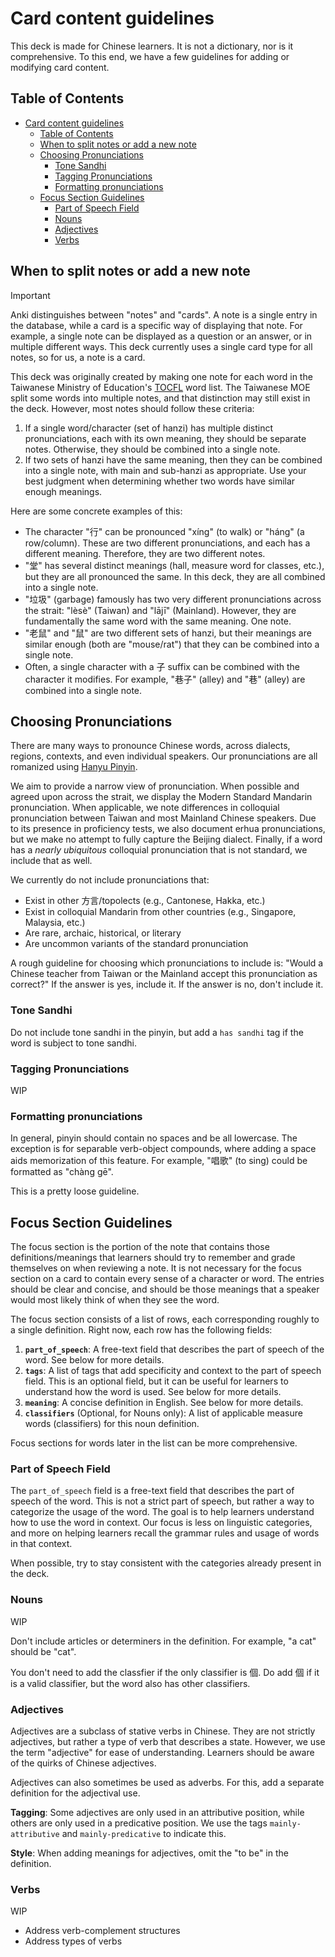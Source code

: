# Card content guidelines

This deck is made for Chinese learners. It is not a dictionary, nor is it comprehensive. To this end, we have a few guidelines for adding or modifying card content.

## Table of Contents

- [Card content guidelines](#card-content-guidelines)
  - [Table of Contents](#table-of-contents)
  - [When to split notes or add a new note](#when-to-split-notes-or-add-a-new-note)
  - [Choosing Pronunciations](#choosing-pronunciations)
    - [Tone Sandhi](#tone-sandhi)
    - [Tagging Pronunciations](#tagging-pronunciations)
    - [Formatting pronunciations](#formatting-pronunciations)
  - [Focus Section Guidelines](#focus-section-guidelines)
    - [Part of Speech Field](#part-of-speech-field)
    - [Nouns](#nouns)
    - [Adjectives](#adjectives)
    - [Verbs](#verbs)

## When to split notes or add a new note

> [!IMPORTANT]
> Anki distinguishes between "notes" and "cards". A note is a single entry in the database, while a card is a specific way of displaying that note. For example, a single note can be displayed as a question or an answer, or in multiple different ways. This deck currently uses a single card type for all notes, so for us, a note is a card.

This deck was originally created by making one note for each word in the Taiwanese Ministry of Education's [TOCFL](https://coct.naer.edu.tw/page.jsp?ID=41) word list. The Taiwanese MOE split some words into multiple notes, and that distinction may still exist in the deck. However, most notes should follow these criteria:

1. If a single word/character (set of hanzi) has multiple distinct pronunciations, each with its own meaning, they should be separate notes. Otherwise, they should be combined into a single note.
2. If two sets of hanzi have the same meaning, then they can be combined into a single note, with main and sub-hanzi as appropriate. Use your best judgment when determining whether two words have similar enough meanings.

Here are some concrete examples of this:

- The character "行" can be pronounced "xíng" (to walk) or "háng" (a row/column). These are two different pronunciations, and each has a different meaning. Therefore, they are two different notes.
- "堂" has several distinct meanings (hall, measure word for classes, etc.), but they are all pronounced the same. In this deck, they are all combined into a single note.
- "垃圾" (garbage) famously has two very different pronunciations across the strait: "lèsè" (Taiwan) and "lājī" (Mainland). However, they are fundamentally the same word with the same meaning. One note.
- "老鼠" and "鼠" are two different sets of hanzi, but their meanings are similar enough (both are "mouse/rat") that they can be combined into a single note.
- Often, a single character with a 子 suffix can be combined with the character it modifies. For example, "巷子" (alley) and "巷" (alley) are combined into a single note.

## Choosing Pronunciations

There are many ways to pronounce Chinese words, across dialects, regions, contexts, and even individual speakers. Our pronunciations are all romanized using [Hanyu Pinyin](https://en.wikipedia.org/wiki/Pinyin).

We aim to provide a narrow view of pronunciation. When possible and agreed upon across the strait, we display the Modern Standard Mandarin pronunciation. When applicable, we note differences in colloquial pronunciation between Taiwan and most Mainland Chinese speakers. Due to its presence in proficiency tests, we also document erhua pronunciations, but we make no attempt to fully capture the Beijing dialect. Finally, if a word has a *nearly ubiquitous* colloquial pronunciation that is not standard, we include that as well.

We currently do not include pronunciations that:

- Exist in other 方言/topolects (e.g., Cantonese, Hakka, etc.)
- Exist in colloquial Mandarin from other countries (e.g., Singapore, Malaysia, etc.)
- Are rare, archaic, historical, or literary
- Are uncommon variants of the standard pronunciation

A rough guideline for choosing which pronunciations to include is: "Would a Chinese teacher from Taiwan or the Mainland accept this pronunciation as correct?" If the answer is yes, include it. If the answer is no, don't include it.

### Tone Sandhi

Do not include tone sandhi in the pinyin, but add a `has sandhi` tag if the word is subject to tone sandhi.

### Tagging Pronunciations

WIP
<!-- 

To clarify the usage of different pronunciations, we use a tagging system. These are the tags we use:

- `Standard`: Modern Standard Mandarin pronunciation. This is the default pronunciation for a word. Generally agreed to across the strait.
- `variant`: Nonstandard but noteworthy variants. Even better if you can add a note about the context in which the variant is used.
- `Mainland`: Pronunciations that are specific to Mainland China.
- `Taiwan`: Pronunciations that are specific to Taiwan.
- `erhua`: 兒化, if it wasnt already obvious by the presence of 兒/儿. Pronunciations with the `erhua` tag don't also need a `Mainland` tag.
- `has sandhi`: Pronunciations that are subject to tone sandhi.

There are also `meta:` prefixed tags which are temporary and undocumented. 
-->

### Formatting pronunciations

In general, pinyin should contain no spaces and be all lowercase. The exception is for separable verb-object compounds, where adding a space aids memorization of this feature. For example, "唱歌" (to sing) could be formatted as "chàng gē".

This is a pretty loose guideline.

## Focus Section Guidelines

The focus section is the portion of the note that contains those definitions/meanings that learners should try to remember and grade themselves on when reviewing a note. It is not necessary for the focus section on a card to contain every sense of a character or word. The entries should be clear and concise, and should be those meanings that a speaker would most likely think of when they see the word.

The focus section consists of a list of rows, each corresponding roughly to a single definition. Right now, each row has the following fields:

1. **`part_of_speech`**: A free-text field that describes the part of speech of the word. See below for more details.
2. **`tags`**: A list of tags that add specificity and context to the part of speech field. This is an optional field, but it can be useful for learners to understand how the word is used. See below for more details.
3. **`meaning`**: A concise definition in English. See below for more details.
4. **`classifiers`** (Optional, for Nouns only): A list of applicable measure words (classifiers) for this noun definition.

Focus sections for words later in the list can be more comprehensive.

### Part of Speech Field

The `part_of_speech` field is a free-text field that describes the part of speech of the word. This is not a strict part of speech, but rather a way to categorize the usage of the word. The goal is to help learners understand how to use the word in context. Our focus is less on linguistic categories, and more on helping learners recall the grammar rules and usage of words in that context.

When possible, try to stay consistent with the categories already present in the deck.

### Nouns

WIP

Don't include articles or determiners in the definition. For example, "a cat" should be "cat".

You don't need to add the classfier if the only classifier is 個. Do add 個 if it is a valid classifier, but the word also has other classifiers.

### Adjectives

Adjectives are a subclass of stative verbs in Chinese. They are not strictly adjectives, but rather a type of verb that describes a state. However, we use the term "adjective" for ease of understanding. Learners should be aware of the quirks of Chinese adjectives.

Adjectives can also sometimes be used as adverbs. For this, add a separate definition for the adjectival use.

**Tagging**: Some adjectives are only used in an attributive position, while others are only used in a predicative position. We use the tags `mainly-attributive` and `mainly-predicative` to indicate this.

**Style**: When adding meanings for adjectives, omit the "to be" in the definition.

### Verbs

WIP

- Address verb-complement structures
- Address types of verbs
